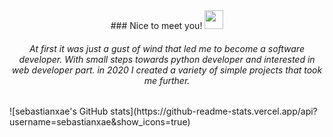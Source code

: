 <center>
### Nice to meet you! <img src="https://media.giphy.com/media/hvRJCLFzcasrR4ia7z/giphy.gif" width="30px">

<h6>At first it was just a gust of wind that led me to become a software developer. With small steps towards python developer and interested in web developer part. in 2020 I created a variety of simple projects that took me further.</h6>

</center>
![sebastianxae's GitHub stats](https://github-readme-stats.vercel.app/api?username=sebastianxae&show_icons=true)


